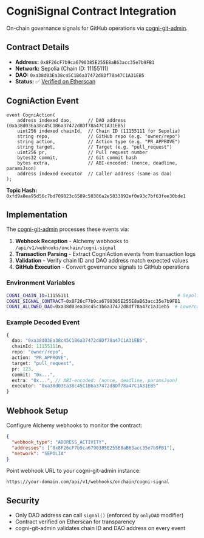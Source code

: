 # CogniSignal Contract Integration

On-chain governance signals for GitHub operations via [cogni-git-admin](https://github.com/Cogni-DAO/cogni-git-admin/blob/main/AGENTS.md).

## Contract Details
- **Address:** `0x8F26cF7b9ca6790385E255E8aB63acc35e7b9FB1`
- **Network:** Sepolia (Chain ID: 11155111) 
- **DAO:** `0xa38d03Ea38c45C1B6a37472d8Df78a47C1A31EB5`
- **Status:** ✅ [Verified on Etherscan](https://sepolia.etherscan.io/address/0x8f26cf7b9ca6790385e255e8ab63acc35e7b9fb1)

## CogniAction Event

```solidity
event CogniAction(
    address indexed dao,      // DAO address (0xa38d03Ea38c45C1B6a37472d8Df78a47C1A31EB5)
    uint256 indexed chainId,  // Chain ID (11155111 for Sepolia) 
    string repo,              // GitHub repo (e.g. "owner/repo")
    string action,            // Action type (e.g. "PR_APPROVE")
    string target,            // Target (e.g. "pull_request")
    uint256 pr,               // Pull request number
    bytes32 commit,           // Git commit hash
    bytes extra,              // ABI-encoded: (nonce, deadline, paramsJson)
    address indexed executor  // Caller address (same as dao)
);
```

**Topic Hash:** `0xfd9a8ea95d56c7bd709823c6589c50386a2e5833892ef0e93c7bf63fee30bde1`

## Implementation

The [cogni-git-admin](https://github.com/Cogni-DAO/cogni-git-admin) processes these events via:

1. **Webhook Reception** - Alchemy webhooks to `/api/v1/webhooks/onchain/cogni-signal`
2. **Transaction Parsing** - Extract CogniAction events from transaction logs
3. **Validation** - Verify chain ID and DAO address match expected values
4. **GitHub Execution** - Convert governance signals to GitHub operations

### Environment Variables
```bash
COGNI_CHAIN_ID=11155111                                        # Sepolia
COGNI_SIGNAL_CONTRACT=0x8F26cF7b9ca6790385E255E8aB63acc35e7b9FB1
COGNI_ALLOWED_DAO=0xa38d03ea38c45c1b6a37472d8df78a47c1a31eb5  # Lowercase
```

### Example Decoded Event
```typescript
{
  dao: "0xa38d03Ea38c45C1B6a37472d8Df78a47C1A31EB5",
  chainId: 11155111n,
  repo: "owner/repo",
  action: "PR_APPROVE", 
  target: "pull_request",
  pr: 123,
  commit: "0x...",
  extra: "0x...", // ABI-encoded: (nonce, deadline, paramsJson)
  executor: "0xa38d03Ea38c45C1B6a37472d8Df78a47C1A31EB5"
}
```

## Webhook Setup

Configure Alchemy webhooks to monitor the contract:

```json
{
  "webhook_type": "ADDRESS_ACTIVITY", 
  "addresses": ["0x8F26cF7b9ca6790385E255E8aB63acc35e7b9FB1"],
  "network": "SEPOLIA"
}
```

Point webhook URL to your cogni-git-admin instance:
```
https://your-domain.com/api/v1/webhooks/onchain/cogni-signal
```

## Security
- Only DAO address can call `signal()` (enforced by `onlyDAO` modifier)
- Contract verified on Etherscan for transparency  
- cogni-git-admin validates chain ID and DAO address on every event
